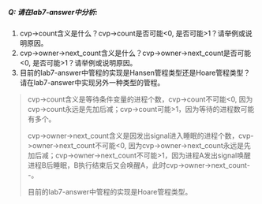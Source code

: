 ##### Q: 请在lab7-answer中分析:
1. cvp->count含义是什么？cvp->count是否可能<0, 是否可能>1？请举例或说明原因。
2. cvp->owner->next_count含义是什么？cvp->owner->next_count是否可能<0, 是否可能>1？请举例或说明原因。
3. 目前的lab7-answer中管程的实现是Hansen管程类型还是Hoare管程类型？请在lab7-answer中实现另外一种类型的管程。

> cvp->count含义是等待条件变量的进程个数，cvp->count不可能<0, 因为cvp->count永远是先加后减；cvp->count可能>1，因为等待的进程数可能有多个。
> 
> cvp->owner->next_count含义是因发出signal进入睡眠的进程个数，cvp->owner->next_count不可能<0, 因为cvp->owner->next_count永远是先加后减；cvp->owner->next_count不可能>1，因为进程A发出signal唤醒进程B后睡眠，B执行结束后又会唤醒A，此时cvp->owner->next_count--。
> 
> 目前的lab7-answer中管程的实现是Hoare管程类型。
